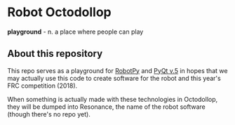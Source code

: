 # Robot Octodollop

**playground** - n. a place where people can play

## About this repository
This repo serves as a playground for [RobotPy](https://robotpy.github.io/) and [PyQt v.5](https://www.riverbankcomputing.com/software/pyqt/intro) in hopes that we may actually use this code to create software for the robot and this year's FRC competition (2018).

When something is actually made with these technologies in Octodollop, they will be dumped into Resonance, the name of the robot software (though there's no repo yet).
